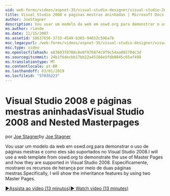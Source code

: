```yaml
---
uid: web-forms/videos/aspnet-35/visual-studio-designer/visual-studio-2008-and-nested-masterpages
title: Visual Studio 2008 e páginas mestras aninhadas | Microsoft Docs
author: JoeStagner
description: Vou usar um modelo da web em oswd.org para demonstrar o uso de páginas mestras e como eles são suportados no Visual Studio 2008. Especificamente, mostrarei th...
ms.author: riande
ms.date: 11/15/2007
ms.assetid: 18637656-3733-4549-b365-94652c596a7b
msc.legacyurl: /web-forms/videos/aspnet-35/visual-studio-designer/visual-studio-2008-and-nested-masterpages
msc.type: video
ms.openlocfilehash: e83603f8708c8e8f976874c9f9c54aa80270dc3d
ms.sourcegitcommit: 24b1f6decbb17bb22a45166e5fdb0845c65af498
ms.translationtype: MT
ms.contentlocale: pt-BR
ms.lasthandoff: 03/01/2019
ms.locfileid: "57035223"
---
```

<a name="visual-studio-2008-and-nested-masterpages"></a><span data-ttu-id="467f1-104">Visual Studio 2008 e páginas mestras aninhadas</span><span class="sxs-lookup"><span data-stu-id="467f1-104">Visual Studio 2008 and Nested Masterpages</span></span>
====================
<span data-ttu-id="467f1-105">por [Joe Stagner](https://github.com/JoeStagner)</span><span class="sxs-lookup"><span data-stu-id="467f1-105">by [Joe Stagner](https://github.com/JoeStagner)</span></span>

<span data-ttu-id="467f1-106">Vou usar um modelo da web em oswd.org para demonstrar o uso de páginas mestras e como eles são suportados no Visual Studio 2008.</span><span class="sxs-lookup"><span data-stu-id="467f1-106">I will use a web template from oswd.org to demonstrate the use of Master Pages and how they are supported in Visual Studio 2008.</span></span> <span data-ttu-id="467f1-107">Especificamente, mostrarei os recursos de herança por meio de duas páginas mestras.</span><span class="sxs-lookup"><span data-stu-id="467f1-107">Specifically, I will show the inheritance features by using two Master Pages.</span></span>

[<span data-ttu-id="467f1-108">&#9654;Assista ao vídeo (13 minutos)</span><span class="sxs-lookup"><span data-stu-id="467f1-108">&#9654; Watch video (13 minutes)</span></span>](https://channel9.msdn.com/Blogs/ASP-NET-Site-Videos/visual-studio-2008-and-nested-masterpages)

